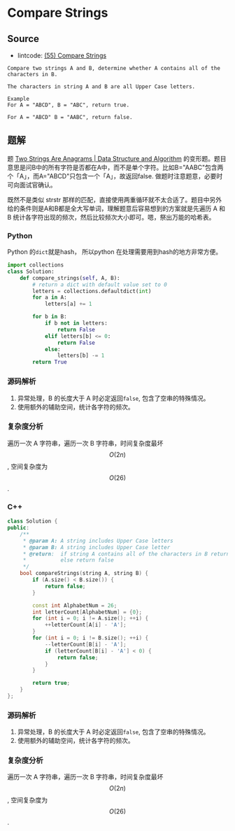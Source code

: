# Compare Strings

## Source

- lintcode: [(55) Compare Strings](http://www.lintcode.com/en/problem/compare-strings/)

```
Compare two strings A and B, determine whether A contains all of the characters in B.

The characters in string A and B are all Upper Case letters.

Example
For A = "ABCD", B = "ABC", return true.

For A = "ABCD" B = "AABC", return false.
```

## 题解

题 [Two Strings Are Anagrams | Data Structure and Algorithm](http://algorithm.yuanbin.me/zh-hans/string/two_strings_are_anagrams.html) 的变形题。题目意思是问B中的所有字符是否都在A中，而不是单个字符。比如B="AABC"包含两个「A」，而A="ABCD"只包含一个「A」，故返回false. 做题时注意题意，必要时可向面试官确认。

既然不是类似 strstr 那样的匹配，直接使用两重循环就不太合适了。题目中另外给的条件则是A和B都是全大写单词，理解题意后容易想到的方案就是先遍历 A 和 B 统计各字符出现的频次，然后比较频次大小即可。嗯，祭出万能的哈希表。

### Python

Python 的`dict`就是hash， 所以python 在处理需要用到hash的地方非常方便。

```python
import collections
class Solution:
    def compare_strings(self, A, B):
        # return a dict with default value set to 0
        letters = collections.defaultdict(int)
        for a in A:
            letters[a] += 1

        for b in B:
            if b not in letters:
                return False
            elif letters[b] <= 0:
                return False
            else:
                letters[b] -= 1
        return True
```
### 源码解析

1. 异常处理，B 的长度大于 A 时必定返回`false`, 包含了空串的特殊情况。
2. 使用额外的辅助空间，统计各字符的频次。

### 复杂度分析

遍历一次 A 字符串，遍历一次 B 字符串，时间复杂度最坏 $$O(2n)$$, 空间复杂度为 $$O(26)$$.


### C++

```c++
class Solution {
public:
    /**
     * @param A: A string includes Upper Case letters
     * @param B: A string includes Upper Case letter
     * @return:  if string A contains all of the characters in B return true
     *           else return false
     */
    bool compareStrings(string A, string B) {
        if (A.size() < B.size()) {
            return false;
        }

        const int AlphabetNum = 26;
        int letterCount[AlphabetNum] = {0};
        for (int i = 0; i != A.size(); ++i) {
            ++letterCount[A[i] - 'A'];
        }
        for (int i = 0; i != B.size(); ++i) {
            --letterCount[B[i] - 'A'];
            if (letterCount[B[i] - 'A'] < 0) {
                return false;
            }
        }

        return true;
    }
};
```

### 源码解析

1. 异常处理，B 的长度大于 A 时必定返回`false`, 包含了空串的特殊情况。
2. 使用额外的辅助空间，统计各字符的频次。

### 复杂度分析

遍历一次 A 字符串，遍历一次 B 字符串，时间复杂度最坏 $$O(2n)$$, 空间复杂度为 $$O(26)$$.

